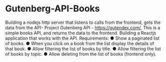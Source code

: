 # Gutenberg-API-Books
Building a nodejs http server that listens to calls from the frontend, gets the data from the API-
Project Gutenberg API - https://gutendex.com/, This is a simple books API, and
returns the data to the frontend.
Building a Reactjs application that works with the API.
Requirements:
● Show a paginated list of books.
● When you click on a book from the list display the details of that book.
● Allow filtering the list of books by title.
● Allow filtering the list of books by topic.
● Allow deleting from the list of books (frontend only).
